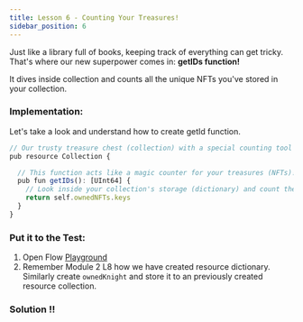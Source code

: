 ```yaml
---
title: Lesson 6 - Counting Your Treasures!
sidebar_position: 6
---
```


Just like a library full of books, keeping track of everything can get tricky. That's where our new superpower comes in: **getIDs function!**

It dives inside collection and counts all the unique NFTs you've stored in your collection.

### **Implementation:**

Let's take a look and understand how to create getId function.

```jsx
// Our trusty treasure chest (collection) with a special counting tool (getId function)
pub resource Collection {

  // This function acts like a magic counter for your treasures (NFTs)!
  pub fun getIDs(): [UInt64] {
    // Look inside your collection's storage (dictionary) and count the keys (NFT IDs)
    return self.ownedNFTs.keys
  }
}
```

### **Put it to the Test:**

1. Open Flow [Playground](https://play.flow.com/)
2. Remember Module 2 L8 how we have created resource dictionary.
   Similarly create `ownedKnight` and store it to an previously created resource collection.

### Solution !!
